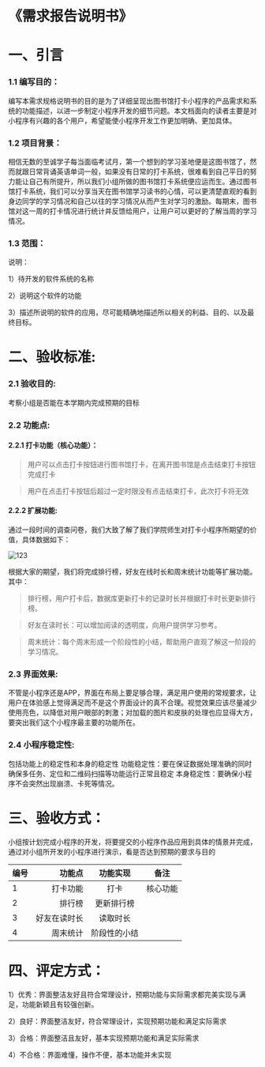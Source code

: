 # 《需求报告说明书》

# 一、引言

### 1.1 编写目的：


编写本需求规格说明书的目的是为了详细呈现出图书馆打卡小程序的产品需求和系统的功能描述，以进一步制定小程序开发的细节问题。本文档面向的读者主要是对小程序有兴趣的各个用户，希望能使小程序开发工作更加明确、更加具体。

### 1.2 项目背景：  

相信无数的至诚学子每当面临考试月，第一个想到的学习圣地便是这图书馆了，然而就跟日常背诵英语单词一般，如果没有日常的打卡系统，很难看到自己平日的努力能让自己有所提升，所以我们小组所做的图书馆打卡系统便应运而生。通过图书馆打卡系统，我们可以分享当天在图书馆学习读书的心情，可以更清楚直观的看到身边同学的学习情况和自己以往的学习情况从而产生对学习的激励。每期末，图书馆对这一周的打卡情况进行统计并反馈给用户，让用户可以更好的了解当周的学习情况。

### 1.3 范围：  

说明： 

1）待开发的软件系统的名称  

2）说明这个软件的功能  

3）描述所说明的软件的应用，尽可能精确地描述所以相关的利益、目的、以及最终目标。  

# 二、验收标准:  

### 2.1 验收目的:

考察小组是否能在本学期内完成预期的目标

### 2.2 功能点:  

#### 2.2.1 打卡功能（核心功能）：  

> 用户可以点击打卡按钮进行图书馆打卡，在离开图书馆是点击结束打卡按钮完成打卡  

> 用户在点击打卡按钮后超过一定时限没有点击结束打卡，此次打卡将无效  

  
#### 2.2.2 扩展功能:  

通过一段时间的调查问卷，我们大致了解了我们学院师生对打卡小程序所期望的价值，具体数据如下：  

![123](https://user-images.githubusercontent.com/45071332/115142599-47bb3100-a075-11eb-8bb0-01ec2969f858.png)


根据大家的期望，我们将完成排行榜，好友在线时长和周末统计功能等扩展功能。其中：  

> 排行榜，用户打卡后，数据库更新打卡的记录时长并根据打卡时长更新排行榜。  
	
> 好友在读时长：可以增加阅读的透明度，向用户提供学习参考。  

> 周末统计：每个周末形成一个阶段性的小结，帮助用户直观了解这一阶段的学习情况。  




### 2.3 界面效果:  

不管是小程序还是APP，界面在布局上要足够合理，满足用户使用的常规要求，让用户在体验感上觉得满足而不是这个界面设计的真不合理。视觉效果应该尽量减少使用亮色，以降低对用户眼部的刺激；对加载的图片和皮肤的处理也应显得大方，要突出我们这个小程序最主要的功能所在。

### 2.4 小程序稳定性:  

包括功能上的稳定性和本身的稳定性
功能稳定性：要在保证数据处理准确的同时确保多任务、定位和二维码扫描等功能运行正常且稳定
本身稳定性：要确保小程序不会突然出现崩溃、卡死等情况。

# 三、验收方式：  

小组按计划完成小程序的开发，将要提交的小程序作品应用到具体的情景并完成，通过对小组所开发的小程序进行演示，看是否达到预期的要求与目的  

| 编号 | 功能点 | 功能实现 |备注 |
| :-----| ----: | :----: |:----: |
| 1 | 打卡功能 | 打卡 |核心功能 |
| 2 |排行榜  | 更新排行榜 | |
| 3 | 好友在读时长 | 读取时长 | |
| 4 | 周末统计 | 阶段性的小结 | |

# 四、评定方式：

1）优秀：界面整洁友好且符合常理设计，预期功能与实际需求都完美实现与满足，功能新颖且有较强创新。  

2）良好：界面整洁友好，符合常理设计，实现预期功能和满足实际需求  

3）合格：界面整洁且友好，基本实现预期功能和满足实际需求  

4）不合格：界面难懂，操作不便，基本功能并未实现  
